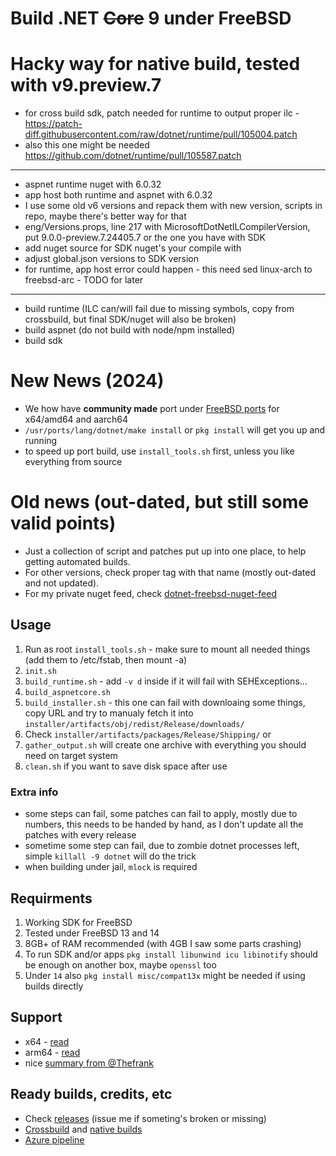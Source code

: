 # Build .NET <strike>Core</strike> 9 under FreeBSD

# Hacky way for native build, tested with v9.preview.7
- for cross build sdk, patch needed for runtime to output proper ilc - https://patch-diff.githubusercontent.com/raw/dotnet/runtime/pull/105004.patch
- also this one might be needed https://github.com/dotnet/runtime/pull/105587.patch
- ---
- aspnet runtime nuget with 6.0.32
- app host both runtime and aspnet with 6.0.32
- I use some old v6 versions and repack them with new version, scripts in repo, maybe there's better way for that
- eng/Versions.props, line 217 with MicrosoftDotNetILCompilerVersion, put 9.0.0-preview.7.24405.7 or the one you have with SDK
- add nuget source for SDK nuget's your compile with
- adjust global.json versions to SDK version
- for runtime, app host error could happen - this need sed linux-arch to freebsd-arc - TODO for later
- ---
- build runtime (ILC can/will fail due to missing symbols, copy from crossbuild, but final SDK/nuget will also be broken)
- build aspnet (do not build with node/npm installed)
- build sdk

# New News (2024)
- We how have **community made** port under [FreeBSD ports](https://github.com/freebsd/freebsd-ports/tree/main/lang/dotnet) for x64/amd64 and aarch64
- `/usr/ports/lang/dotnet/make install` or `pkg install` will get you up and running
- to speed up port build, use `install_tools.sh` first, unless you like everything from source

# Old news (out-dated, but still some valid points)

- Just a collection of script and patches put up into one place, to help getting automated builds.
- For other versions, check proper tag with that name (mostly out-dated and not updated).
- For my private nuget feed, check [dotnet-freebsd-nuget-feed](https://github.com/sec/dotnet-freebsd-nuget-feed)

## Usage

1. Run as root `install_tools.sh` - make sure to mount all needed things (add them to /etc/fstab, then mount -a)
1. `init.sh`
1. `build_runtime.sh` - add `-v d` inside if it will fail with SEHExceptions...
1. `build_aspnetcore.sh`
1. `build_installer.sh` - this one can fail with downloaing some things, copy URL and try to manualy fetch it into `installer/artifacts/obj/redist/Release/downloads/`
1. Check `installer/artifacts/packages/Release/Shipping/` or
1. `gather_output.sh` will create one archive with everything you should need on target system
1. `clean.sh` if you want to save disk space after use

### Extra info
- some steps can fail, some patches can fail to apply, mostly due to numbers, this needs to be handed by hand, as I don't update all the patches with every release
- sometime some step can fail, due to zombie dotnet processes left, simple `killall -9 dotnet` will do the trick
- when building under jail, `mlock` is required

## Requirments

1. Working SDK for FreeBSD
1. Tested under FreeBSD 13 and 14
1. 8GB+ of RAM recommended (with 4GB I saw some parts crashing)
1. To run SDK and/or apps `pkg install libunwind icu libinotify` should be enough on another box, maybe `openssl` too
1. Under `14` also `pkg install misc/compat13x` might be needed if using builds directly

## Support

- x64 - [read](https://github.com/dotnet/runtime/issues/14537)
- arm64 - [read](https://github.com/dotnet/runtime/issues/71338)
- nice [summary from @Thefrank](https://github.com/dotnet/source-build/issues/1139#issuecomment-1943360539)

## Ready builds, credits, etc

- Check [releases](https://github.com/sec/dotnet-core-freebsd-source-build/releases) (issue me if someting's broken or missing)
- [Crossbuild](https://github.com/Thefrank/dotnet-freebsd-crossbuild) and [native builds](https://github.com/Thefrank/dotnet-freebsd-native-binaries)
- [Azure pipeline](https://github.com/Servarr/dotnet-bsd)
